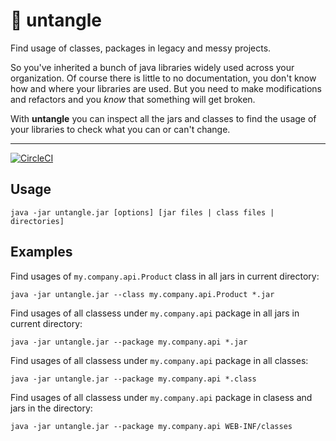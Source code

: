# 🧶 untangle

Find usage of classes, packages in legacy and messy projects.

So you've inherited a bunch of java libraries widely used across your organization.
Of course there is little to no documentation, you don't know how and where your libraries are used.
But you need to make modifications and refactors and you *know* that something will get broken.

With **untangle** you can inspect all the jars and classes to find the usage of your libraries to check what you can or can't change.

---

[![CircleCI](https://circleci.com/gh/ilsasdo/untangle/tree/main.svg?style=svg)](https://circleci.com/gh/ilsasdo/untangle/tree/main)

## Usage

```shell
java -jar untangle.jar [options] [jar files | class files | directories]
```

## Examples

Find usages of `my.company.api.Product` class in all jars in current directory:
```shell
java -jar untangle.jar --class my.company.api.Product *.jar
```

Find usages of all classess under `my.company.api` package in all jars in current directory:
```shell
java -jar untangle.jar --package my.company.api *.jar
```

Find usages of all classess under `my.company.api` package in all classes:
```shell
java -jar untangle.jar --package my.company.api *.class
```

Find usages of all classess under `my.company.api` package in clasess and jars in the directory:
```shell
java -jar untangle.jar --package my.company.api WEB-INF/classes
```


